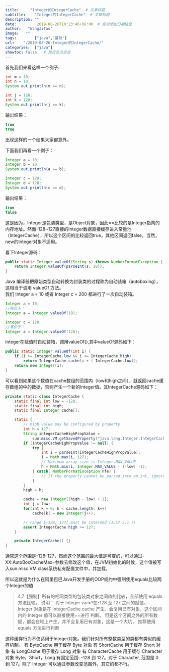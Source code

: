 ```yaml
---
title:     "Integer的IntegerCache"  # 文章标题
subtitle:    "Integer的IntegerCache"  # 文章标题
description: ""
date:         2019-08-26T10:23:46+08:00  # 自动添加日期信息
author:   "WangZiTao"
image:   ""
tags:        ["java","基础"]
url:    "/2019-08-26-Integer的IntegerCache/"
categories:  ["java"]
showtoc: false   # 是否显示目录
---
```


首先我们来看这样一个例子:
```java
int m = 10;
int n = 10;
System.out.println(m == n);

int j = 128;
int k = 128;
System.out.println(j == k);

```

输出结果：

```java
true
true
```
出现这样的一个结果大家都意外。


下面我们再看一个例子：

```java
Integer a = 10;
Integer b = 10;
System.out.println(a == b);

Integer c = 128;
Integer d = 128;
System.out.println(c == d);

```

输出结果：

```java
true
false
```

这是因为，Integer是包装类型，是Object对象，因此==比较的是Integer指向的内存地址。然而-128~127直接的Integer数据直接缓存进入常量池（IntegerCache），所以这个区间的比较返回true，其他区间返回false。当然，new的Integer对象不适用。

看下Integer源码：

```java
public static Integer valueOf(String s) throws NumberFormatException {
    return Integer.valueOf(parseInt(s, 10));
}
```

Java 编译器把原始类型自动转换为封装类的过程称为自动装箱（autoboxing），这相当于调用 valueOf 方法。</br>
我们
Integer a = 10 或者 Integer c = 200 都进行了一次自动装箱。

```java
Integer a = 10;
//等价于：
Integer a = Integer.valueOf(10);

Integer c = 128
//等价于：
Integer a = Integer.valueOf(128);

```

Integer在赋值时自动装箱，调用valueOf(),其中valueOf源码如下：

```java
public static Integer valueOf(int i) {
    if (i >= IntegerCache.low && i <= IntegerCache.high)
        return IntegerCache.cache[i + (-IntegerCache.low)];
    return new Integer(i);
}
```

可以看到如果这个数值在cache数组的范围内（low和high之间），就返回cache缓存数组的中的数据，否则产生一个新的Integer值。其IntegerCache源码如下：

```java
private static class IntegerCache {
    static final int low = -128;
    static final int high;
    static final Integer cache[];

    static {
        // high value may be configured by property
        int h = 127;
        String integerCacheHighPropValue =
            sun.misc.VM.getSavedProperty("java.lang.Integer.IntegerCache.high");
        if (integerCacheHighPropValue != null) {
            try {
                int i = parseInt(integerCacheHighPropValue);
                i = Math.max(i, 127);
                // Maximum array size is Integer.MAX_VALUE
                h = Math.min(i, Integer.MAX_VALUE - (-low) -1);
            } catch( NumberFormatException nfe) {
                // If the property cannot be parsed into an int, ignore it.
            }
        }
        high = h;

        cache = new Integer[(high - low) + 1];
        int j = low;
        for(int k = 0; k < cache.length; k++)
            cache[k] = new Integer(j++);

        // range [-128, 127] must be interned (JLS7 5.1.7)
        assert IntegerCache.high >= 127;
    }

    private IntegerCache() {}
}

```

通常这个范围是-128-127，然而这个范围的最大值是可变的，可以通过-XX:AutoBoxCacheMax=<size>参数去修改这个值，在JVM初始化的时候，这个值被写入sun.misc.VM class系统私有配置文件中，并加载。

所以这就是为什么在阿里巴巴Java开发手册的OOP规约中强制使用equals比较两个Integer的值

>4.7【强制】所有的相同类型的包装类对象之间值的比较，全部使用 equals 方法比较。
说明： 对于 Integer var=?在-128 至 127 之间的赋值， Integer 对象是在
IntegerCache.cache 产生，会复用已有对象，这个区间内的 Integer 值可以直接使用==进行
判断。
但是这个区间之外的所有数据，都会在堆上产生，并不会复用已有对象，这是一个大坑，
推荐使用 equals 方法进行判断


这种缓存行为不仅适用于Integer对象。我们针对所有整数类型的类都有类似的缓存机制。
有 ByteCache 用于缓存 Byte 对象
有 ShortCache 用于缓存 Short 对象
有 LongCache 用于缓存 Long 对象
有 CharacterCache 用于缓存 Character 对象
Byte，Short，Long 有固定范围: -128 到 127。对于 Character, 范围是 0 到 127。除了 Integer 可以通过参数改变范围外，其它的都不行。




